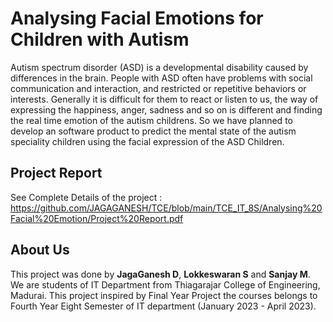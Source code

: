 # Analysing Facial Emotions for Children with Autism
Autism spectrum disorder (ASD) is a developmental disability caused by differences in the brain. People with ASD often have problems with social communication and interaction, and restricted or repetitive behaviors or interests. Generally it is difficult for them to react or listen to us, the way of expressing the happiness, anger, sadness and so on is different  and finding the real time emotion of the autism childrens. So we have planned to develop an software product to predict the mental state of the autism speciality children using the facial expression of the ASD Children.


## Project Report
See Complete Details of the project : 
https://github.com/JAGAGANESH/TCE/blob/main/TCE_IT_8S/Analysing%20Facial%20Emotion/Project%20Report.pdf

## About Us

This project was done by <b>JagaGanesh D</b>, <b>Lokkeswaran S</b> and <b>Sanjay M</b>. We are students of IT Department from Thiagarajar College of Engineering, Madurai. This project inspired by Final Year Project the courses belongs to Fourth Year Eight Semester of IT department (January 2023 - April 2023).
